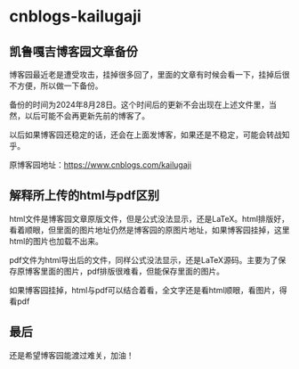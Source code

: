 # cnblogs-kailugaji
## 凯鲁嘎吉博客园文章备份
博客园最近老是遭受攻击，挂掉很多回了，里面的文章有时候会看一下，挂掉后很不方便，所以做一下备份。

备份的时间为2024年8月28日。这个时间后的更新不会出现在上述文件里，当然，以后可能不会再更新先前的博客了。

以后如果博客园还稳定的话，还会在上面发博客，如果还是不稳定，可能会转战知乎。

原博客园地址：https://www.cnblogs.com/kailugaji

## 解释所上传的html与pdf区别
html文件是博客园文章原版文件，但是公式没法显示，还是LaTeX。html排版好，看着顺眼，但里面的图片地址仍然是博客园的原图片地址，如果博客园挂掉，这里html的图片也加载不出来。

pdf文件为html导出后的文件，同样公式没法显示，还是LaTeX源码。主要为了保存原博客里面的图片，pdf排版很难看，但能保存里面的图片。

如果博客园挂掉，html与pdf可以结合着看，全文字还是看html顺眼，看图片，得看pdf

## 最后
还是希望博客园能渡过难关，加油！

